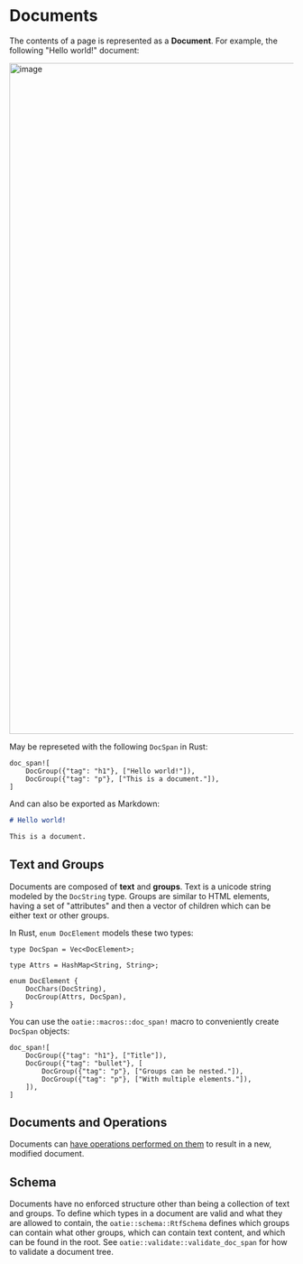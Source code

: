# Documents

The contents of a page is represented as a **Document**. For example, the following "Hello world!" document:

<img width="1189" alt="image" src="https://user-images.githubusercontent.com/80639/50059231-1737f500-0152-11e9-8704-d133d6b19e66.png">

May be represeted with the following `DocSpan` in Rust:

```rust,noplaypen
doc_span![
    DocGroup({"tag": "h1"}, ["Hello world!"]),
    DocGroup({"tag": "p"}, ["This is a document."]),
]
```

And can also be exported as Markdown:

```markdown
# Hello world!

This is a document.
```

## Text and Groups

Documents are composed of **text** and **groups**. Text is a unicode string modeled by the `DocString` type. Groups are similar to HTML elements, having a set of "attributes" and then a vector of children which can be either text or other groups.

In Rust, `enum DocElement` models these two types:

```rust,noplaypen
type DocSpan = Vec<DocElement>;

type Attrs = HashMap<String, String>;

enum DocElement {
    DocChars(DocString),
    DocGroup(Attrs, DocSpan),
}
```

You can use the `oatie::macros::doc_span!` macro to conveniently create `DocSpan` objects:

```rust,noplaypen
doc_span![
    DocGroup({"tag": "h1"}, ["Title"]),
    DocGroup({"tag": "bullet"}, [
        DocGroup({"tag": "p"}, ["Groups can be nested."]),
        DocGroup({"tag": "p"}, ["With multiple elements."]),
    ]),
]
```

## Documents and Operations

Documents can [have operations performed on them](working-with-operations.html) to result in a new, modified document.

## Schema

Documents have no enforced structure other than being a collection of text and groups. To define which types in a document are valid and what they are allowed to contain, the `oatie::schema::RtfSchema` defines which groups can contain what other groups, which can contain text content, and which can be found in the root. See `oatie::validate::validate_doc_span` for how to validate a document tree.
